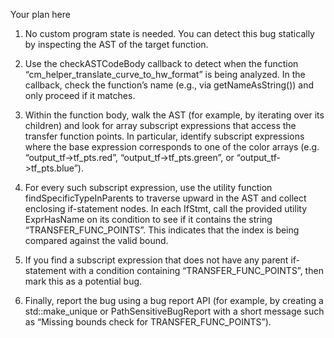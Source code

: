 Your plan here

1. No custom program state is needed. You can detect this bug statically by inspecting the AST of the target function.

2. Use the checkASTCodeBody callback to detect when the function “cm_helper_translate_curve_to_hw_format” is being analyzed. In the callback, check the function’s name (e.g., via getNameAsString()) and only proceed if it matches.

3. Within the function body, walk the AST (for example, by iterating over its children) and look for array subscript expressions that access the transfer function points. In particular, identify subscript expressions where the base expression corresponds to one of the color arrays (e.g. “output_tf->tf_pts.red”, “output_tf->tf_pts.green”, or “output_tf->tf_pts.blue”).

4. For every such subscript expression, use the utility function findSpecificTypeInParents to traverse upward in the AST and collect enclosing if-statement nodes. In each IfStmt, call the provided utility ExprHasName on its condition to see if it contains the string “TRANSFER_FUNC_POINTS”. This indicates that the index is being compared against the valid bound.

5. If you find a subscript expression that does not have any parent if-statement with a condition containing “TRANSFER_FUNC_POINTS”, then mark this as a potential bug.

6. Finally, report the bug using a bug report API (for example, by creating a std::make_unique<BasicBugReport> or PathSensitiveBugReport with a short message such as “Missing bounds check for TRANSFER_FUNC_POINTS”).